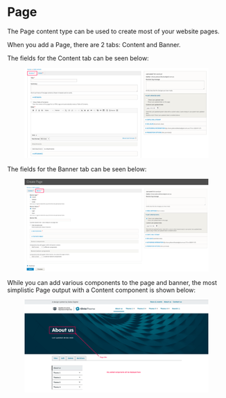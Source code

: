 # Page

The Page content type can be used to create most of your website pages.&#x20;

When you add a Page, there are 2 tabs: Content and Banner.

The fields for the Content tab can be seen below:

<figure><img src="../../../.gitbook/assets/b31134e1-1296-456a-9031-b6e46f871eda.png" alt=""><figcaption></figcaption></figure>

The fields for the Banner tab can be seen below:

<figure><img src="../../../.gitbook/assets/0b8a23ab-14c4-40ef-b2af-fe163b0e92ba (2).png" alt=""><figcaption></figcaption></figure>

While you can add various components to the page and banner, the most simplistic Page output with a Content component is shown below:

<figure><img src="../../../.gitbook/assets/5b082c7b-9fa1-4668-b5b8-b19de890c8b8 (1).png" alt=""><figcaption></figcaption></figure>
